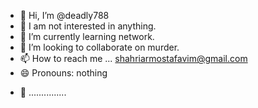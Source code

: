 - 👋 Hi, I’m @deadly788
- 👀 I am not interested in anything.
- 🌱 I’m currently learning network.
- 💞️ I’m looking to collaborate on murder.
- 📫 How to reach me ... shahriarmostafavim@gmail.com
- 😄 Pronouns: nothing
+ 🖤 ...............
<!---
shahriarmoatafav is a ✨ special ✨ repository because its `README.md` (this file) appears on your GitHub profile.
You can click the Preview link to take a look at your changes.
--->

